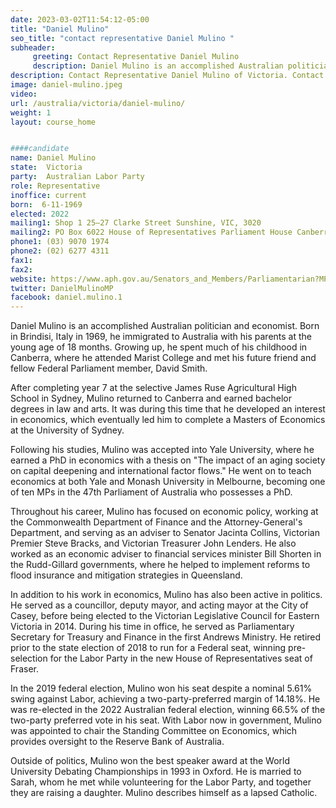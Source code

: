 ```yaml
---
date: 2023-03-02T11:54:12-05:00
title: "Daniel Mulino"
seo_title: "contact representative Daniel Mulino "
subheader:
     greeting: Contact Representative Daniel Mulino
     description: Daniel Mulino is an accomplished Australian politician and economist.
description: Contact Representative Daniel Mulino of Victoria. Contact information for Daniel Mulino includes email address, phone number, and mailing address.
image: daniel-mulino.jpeg
video:
url: /australia/victoria/daniel-mulino/
weight: 1
layout: course_home


####candidate
name: Daniel Mulino
state:	Victoria
party:	Australian Labor Party
role: Representative
inoffice: current
born:  6-11-1969
elected: 2022
mailing1: Shop 1 25–27 Clarke Street Sunshine, VIC, 3020
mailing2: PO Box 6022 House of Representatives Parliament House Canberra ACT 2600
phone1:	(03) 9070 1974
phone2: (02) 6277 4311
fax1:
fax2:
website: https://www.aph.gov.au/Senators_and_Members/Parliamentarian?MPID=132880
twitter: DanielMulinoMP
facebook: daniel.mulino.1
---
```


Daniel Mulino is an accomplished Australian politician and economist. Born in Brindisi, Italy in 1969, he immigrated to Australia with his parents at the young age of 18 months. Growing up, he spent much of his childhood in Canberra, where he attended Marist College and met his future friend and fellow Federal Parliament member, David Smith.

After completing year 7 at the selective James Ruse Agricultural High School in Sydney, Mulino returned to Canberra and earned bachelor degrees in law and arts. It was during this time that he developed an interest in economics, which eventually led him to complete a Masters of Economics at the University of Sydney.

Following his studies, Mulino was accepted into Yale University, where he earned a PhD in economics with a thesis on "The impact of an aging society on capital deepening and international factor flows." He went on to teach economics at both Yale and Monash University in Melbourne, becoming one of ten MPs in the 47th Parliament of Australia who possesses a PhD.

Throughout his career, Mulino has focused on economic policy, working at the Commonwealth Department of Finance and the Attorney-General's Department, and serving as an adviser to Senator Jacinta Collins, Victorian Premier Steve Bracks, and Victorian Treasurer John Lenders. He also worked as an economic adviser to financial services minister Bill Shorten in the Rudd-Gillard governments, where he helped to implement reforms to flood insurance and mitigation strategies in Queensland.

In addition to his work in economics, Mulino has also been active in politics. He served as a councillor, deputy mayor, and acting mayor at the City of Casey, before being elected to the Victorian Legislative Council for Eastern Victoria in 2014. During his time in office, he served as Parliamentary Secretary for Treasury and Finance in the first Andrews Ministry. He retired prior to the state election of 2018 to run for a Federal seat, winning pre-selection for the Labor Party in the new House of Representatives seat of Fraser.

In the 2019 federal election, Mulino won his seat despite a nominal 5.61% swing against Labor, achieving a two-party-preferred margin of 14.18%. He was re-elected in the 2022 Australian federal election, winning 66.5% of the two-party preferred vote in his seat. With Labor now in government, Mulino was appointed to chair the Standing Committee on Economics, which provides oversight to the Reserve Bank of Australia.

Outside of politics, Mulino won the best speaker award at the World University Debating Championships in 1993 in Oxford. He is married to Sarah, whom he met while volunteering for the Labor Party, and together they are raising a daughter. Mulino describes himself as a lapsed Catholic.
